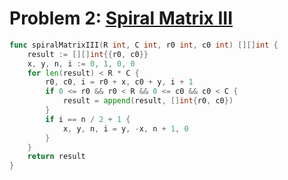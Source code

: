# Problem 2: [Spiral Matrix III](https://leetcode.com/problems/spiral-matrix-iii/description/)

```go
func spiralMatrixIII(R int, C int, r0 int, c0 int) [][]int {
    result := [][]int{{r0, c0}}
    x, y, n, i := 0, 1, 0, 0
    for len(result) < R * C {
        r0, c0, i = r0 + x, c0 + y, i + 1
        if 0 <= r0 && r0 < R && 0 <= c0 && c0 < C {
            result = append(result, []int{r0, c0})
        }
        if i == n / 2 + 1 {
            x, y, n, i = y, -x, n + 1, 0
        }
    }
    return result
}
```

